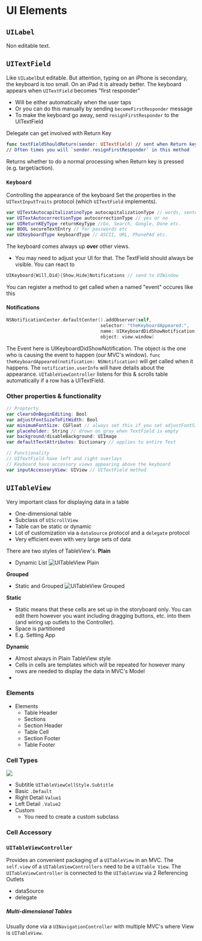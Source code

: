 # UI Elements
## `UILabel`
Non editable text.

## `UITextField`
Like `UILabel`but editable. But attention, typing on an iPhone is secondary, the keyboard is too small. On an iPad it is already better.
The keyboard appears when `UITextField` becomes "first responder"
* Will be either automatically when the user taps
* Or you can do this manually by sending `becomeFirstResponder` message
* To make the keyboard go away, send `resignFirstResponder` to the UITextField

Delegate can get involved with Return Key
```swift
func textFieldShouldReturn(sender: UITextField) // sent when Return key is pressed
// Often times you will `sender.resignFirstResponder` in this method
```
Returns whether to do a normal processing when Return key is pressed (e.g. target/action).

### `Keyboard`
Controlling the appearance of the keyboard
Set the properties in the `UITextInputTraits` protocol (which `UITextField` implements).
```swift
var UITextAutocapitalizatinoType autocapitalizationType // words, sentences etc.
var UITextAutocorrectionType autocorrectionType // yes or no
var UIReturnKEyType returnKeyType //Go, Search, Google, Done etc.
var BOOL secureTextEntry // for passwords etc
var UIKeyboardType keyboardType // ASCII, URL, PhonePAd etc.
```

The keyboard comes always up **over** other views.
* You may need to adjust your UI for that. The TextField should always be visible. You can react to
```swift
UIKeyboard{Will,Did}{Show,Hide}Notifications // send to UIWindow
```
You can register a method to get called when a named "event" occures like this
#### Notifications
```swift
NSNotificationCenter.defaultCenter().addObserver(self,
                                   selector: "theKeyboardAppeared:",
                                   name: UIKeyboardDidShowNotification,
                                   object: view.window)
```
The Event here is UIKeyboardDidShowNotification. The object is the one who is causing the event to happen (our MVC's window). `func theKeyboardAppeared(notification: NSNotification)` will get called when it happens. The `notification.userInfo` will have details about the appearance.
`UITableViewController` listens for this & scrolls table automatically if a row has a UITextField.

### Other properties & functionality
```swift
// Propterty
var clearsOnBeginEditing: Bool
var adjustFontSizeToFitWidth: Bool
var minimumFontSize: CGFloat // always set this if you set adjustFontSizeToFitWidth
var placeholder: String // drown on gray when TextField is empty
var background/disableBackground: UIImage
var defaultTextAttributes: Dictionary // applies to entire Text

// Functionality
// UITextField have left and right overlays
// Keyboard have accessory views appearing above the keyboard
var inputAccessoryView: UIView // UITextField method
```



## `UITableView`
Very important class for displaying data in a table
 * One-dimensional table
 * Subclass of `UIScrollView`
 * Table can be static or dynamic
 * Lot of customization via a `dataSource` protocol and a `delegate` protocol
 * Very efficient even with very large sets of data

There are two styles of TableView's.
**Plain**
* Dynamic List
![UITableView Plain](uitableview_plain.png)

**Grouped**
* Static and Grouped
![UITableView Grouped](uitableview_grouped.gif)

**Static**
* Static means that these cells are set up in the storyboard only. You can edit them however you want including dragging buttons, etc. into them (and wiring up outlets to the Controller). 
* Space is partitioned
* E.g. Setting App

**Dynamic**
* Almost always in Plain TableView style
* Cells in cells are templates which will be repeated for however many rows are needed to display the data in MVC's Model
* 

### Elements
* Elements
  * Table Header
  * Sections
  * Section Header
  * Table Cell
  * Section Footer
  * Table Footer

### Cell Types
![](uitablecell_types.png)
* Subtitle `UITableViewCellStyle.Subtitle`
* Basic `.Default`
* Right Detail `Value1`
* Left Detail `.Value2`
* Custom
  * You need to create a custom subclass

### Cell Accessory

### `UITableViewController`
Provides an convenient packaging of a `UITableView` in an MVC. The `self.view` of a `UITableViewControllers` need to be a `UITable View`.
The `UITableViewController` is connected to the `UITableView` via 2 Referencing Outlets
* dataSource
* delegate



##### Multi-dimensional Tables
Usually done via a `UINavigationController` with multiple MVC's where View is `UITableView`.


